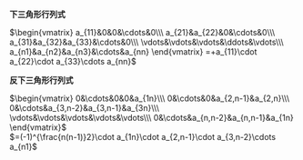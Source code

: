 **下三角形行列式**  
  
$\begin{vmatrix}  
a_{11}&0&0&\cdots&0\\\  
a_{21}&a_{22}&0&\cdots&0\\\  
a_{31}&a_{32}&a_{33}&\cdots&0\\\  
\vdots&\vdots&\vdots&\ddots&\vdots\\\  
a_{n1}&a_{n2}&a_{n3}&\cdots&a_{nn}  
\end{vmatrix}  
=+a_{11}\cdot a_{22}\cdot a_{33}\cdots a_{nn}$  
  
**反下三角形行列式**  
  
$\begin{vmatrix}  
0&\cdots&0&0&a_{1n}\\\  
0&\cdots&0&a_{2,n-1}&a_{2,n}\\\  
0&\cdots&a_{3,n-2}&a_{3,n-1}&a_{3n}\\\  
\vdots&\vdots&\vdots&\vdots&\vdots\\\  
0&\cdots&a_{n,n-2}&a_{n,n-1}&a_{1n}  
\end{vmatrix}$  
$=(-1)^{\frac{n(n-1)}2}\cdot a_{1n}\cdot a_{2,n-1}\cdot a_{3,n-2}\cdots a_{n1}$  
